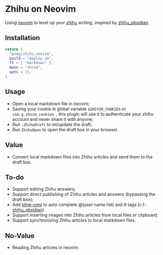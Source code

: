# Zhihu on Neovim

Using [neovim](https://github.com/neovim/neovim) to level up your [zhihu](https://www.zhihu.com/) writing, inspired by [zhihu_obsidian](https://github.com/dongguaguaguagua/zhihu_obsidian).

## Installation
```lua
return {
  "pxwg/zhihu_neovim",
  build = "deploy.sh",
  ft = { "markdown" },
  main = "zhvim",
  opts = {},
}
```

## Usage

- Open a local markdown file in neovim;
- Saving your cookie in global variable `$ZHIVIM_COOKIES` or `vim.g.zhvim_cookies `, this plugin will use it to authenticate your zhihu account and never share it with anyone;
- Run `:ZhihuDraft` to int/update the draft;
- Run `ZhihuOpen` to open the draft box in your browser.

## Value
- Convert local markdown files into Zhihu articles and send them to the draft box.

## To-do
- Support editing Zhihu answers;
- Support direct publishing of Zhihu articles and answers (bypassing the draft box);
- Add [blink-cmp](https://github.com/Saghen/blink.cmp) to auto complete @(user name list) and # tags (c.f.: [zhihu_obsidian](https://github.com/dongguaguaguagua/zhihu_obsidian)).
- Support inserting images into Zhihu articles from local files or clipboard.
- Support synchronizing Zhihu articles to local markdown files.

## No-Value
- Reading Zhihu articles in neovim.
